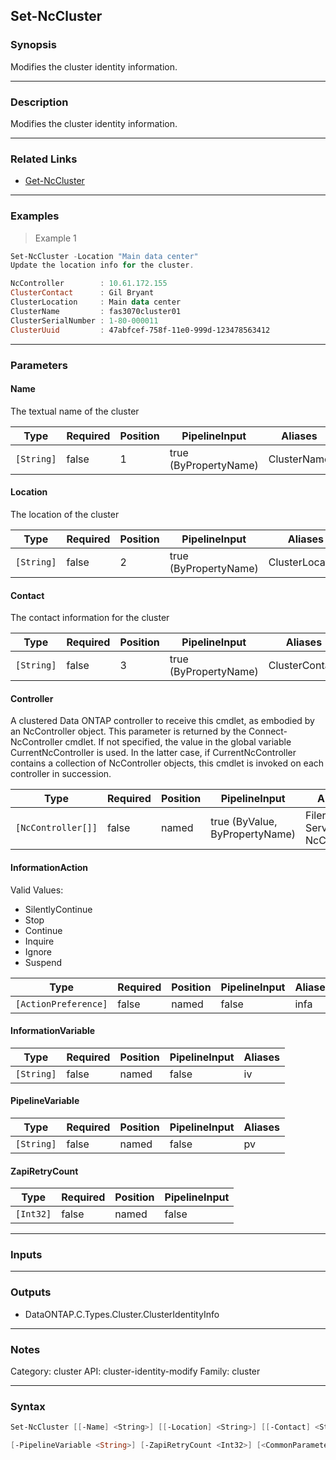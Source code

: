 Set-NcCluster
-------------

### Synopsis
Modifies the cluster identity information.

---

### Description

Modifies the cluster identity information.

---

### Related Links
* [Get-NcCluster](Get-NcCluster)

---

### Examples
> Example 1

```PowerShell
Set-NcCluster -Location "Main data center"
Update the location info for the cluster.

NcController        : 10.61.172.155
ClusterContact      : Gil Bryant
ClusterLocation     : Main data center
ClusterName         : fas3070cluster01
ClusterSerialNumber : 1-80-000011
ClusterUuid         : 47abfcef-758f-11e0-999d-123478563412

```

---

### Parameters
#### **Name**
The textual name of the cluster

|Type      |Required|Position|PipelineInput        |Aliases    |
|----------|--------|--------|---------------------|-----------|
|`[String]`|false   |1       |true (ByPropertyName)|ClusterName|

#### **Location**
The location of the cluster

|Type      |Required|Position|PipelineInput        |Aliases        |
|----------|--------|--------|---------------------|---------------|
|`[String]`|false   |2       |true (ByPropertyName)|ClusterLocation|

#### **Contact**
The contact information for the cluster

|Type      |Required|Position|PipelineInput        |Aliases       |
|----------|--------|--------|---------------------|--------------|
|`[String]`|false   |3       |true (ByPropertyName)|ClusterContact|

#### **Controller**
A clustered Data ONTAP controller to receive this cmdlet, as embodied by an NcController object.  This parameter is returned by the Connect-NcController cmdlet.  If not specified, the value in the global variable CurrentNcController is used.  In the latter case, if CurrentNcController contains a collection of NcController objects, this cmdlet is invoked on each controller in succession.

|Type              |Required|Position|PipelineInput                 |Aliases                          |
|------------------|--------|--------|------------------------------|---------------------------------|
|`[NcController[]]`|false   |named   |true (ByValue, ByPropertyName)|Filer<br/>Server<br/>NcController|

#### **InformationAction**

Valid Values:

* SilentlyContinue
* Stop
* Continue
* Inquire
* Ignore
* Suspend

|Type                |Required|Position|PipelineInput|Aliases|
|--------------------|--------|--------|-------------|-------|
|`[ActionPreference]`|false   |named   |false        |infa   |

#### **InformationVariable**

|Type      |Required|Position|PipelineInput|Aliases|
|----------|--------|--------|-------------|-------|
|`[String]`|false   |named   |false        |iv     |

#### **PipelineVariable**

|Type      |Required|Position|PipelineInput|Aliases|
|----------|--------|--------|-------------|-------|
|`[String]`|false   |named   |false        |pv     |

#### **ZapiRetryCount**

|Type     |Required|Position|PipelineInput|
|---------|--------|--------|-------------|
|`[Int32]`|false   |named   |false        |

---

### Inputs

---

### Outputs
* DataONTAP.C.Types.Cluster.ClusterIdentityInfo

---

### Notes
Category: cluster
API: cluster-identity-modify
Family: cluster

---

### Syntax
```PowerShell
Set-NcCluster [[-Name] <String>] [[-Location] <String>] [[-Contact] <String>] [-Controller <NcController[]>] [-InformationAction <ActionPreference>] [-InformationVariable <String>] 
```
```PowerShell
[-PipelineVariable <String>] [-ZapiRetryCount <Int32>] [<CommonParameters>]
```
